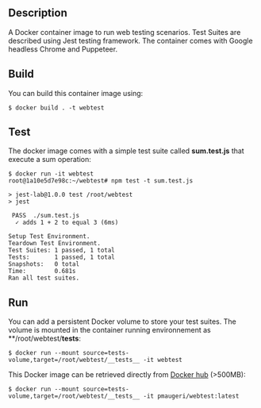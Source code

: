 
## Description

A Docker container image to run web testing scenarios. Test Suites are described using Jest testing framework. The container comes with Google headless Chrome and Puppeteer.

## Build

You can build this container image using:

```
$ docker build . -t webtest
```

## Test

The docker image comes with a simple test suite called **sum.test.js** that execute a sum operation:

```
$ docker run -it webtest
root@1a10e5d7e98c:~/webtest# npm test -t sum.test.js

> jest-lab@1.0.0 test /root/webtest
> jest

 PASS  ./sum.test.js
  ✓ adds 1 + 2 to equal 3 (6ms)

Setup Test Environment.
Teardown Test Environment.
Test Suites: 1 passed, 1 total
Tests:       1 passed, 1 total
Snapshots:   0 total
Time:        0.681s
Ran all test suites.
```

## Run 

You can add a persistent Docker volume to store your test suites. The volume is mounted in the container running environnement as **/root/webtest/__tests__:

```
$ docker run --mount source=tests-volume,target=/root/webtest/__tests__ -it webtest
```

This Docker image can be retrieved directly from [Docker hub](https://cloud.docker.com/repository/docker/pmaugeri/webtest) (>500MB):

```
$ docker run --mount source=tests-volume,target=/root/webtest/__tests__ -it pmaugeri/webtest:latest
```


